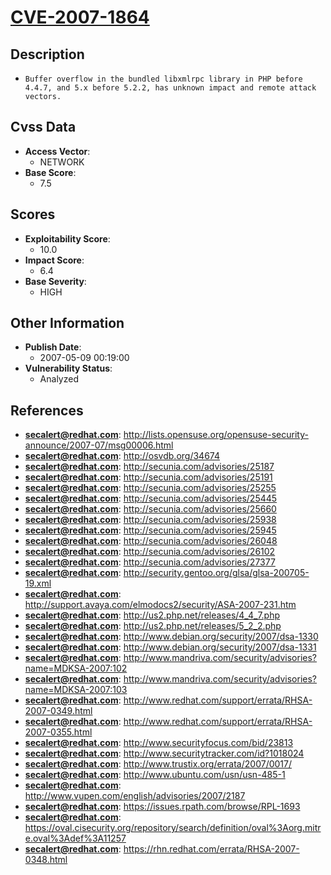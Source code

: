 
# [CVE-2007-1864](https://cve.mitre.org/cgi-bin/cvename.cgi?name=CVE-2007-1864)

## Description

- `Buffer overflow in the bundled libxmlrpc library in PHP before 4.4.7, and 5.x before 5.2.2, has unknown impact and remote attack vectors.`

## Cvss Data

- **Access Vector**:
  - NETWORK
- **Base Score**:
  - 7.5

## Scores

- **Exploitability Score**:
  - 10.0
- **Impact Score**:
  - 6.4
- **Base Severity**:
  - HIGH

## Other Information

- **Publish Date**:
  - 2007-05-09 00:19:00
- **Vulnerability Status**:
  - Analyzed

## References

- **secalert@redhat.com**: http://lists.opensuse.org/opensuse-security-announce/2007-07/msg00006.html
- **secalert@redhat.com**: http://osvdb.org/34674
- **secalert@redhat.com**: http://secunia.com/advisories/25187
- **secalert@redhat.com**: http://secunia.com/advisories/25191
- **secalert@redhat.com**: http://secunia.com/advisories/25255
- **secalert@redhat.com**: http://secunia.com/advisories/25445
- **secalert@redhat.com**: http://secunia.com/advisories/25660
- **secalert@redhat.com**: http://secunia.com/advisories/25938
- **secalert@redhat.com**: http://secunia.com/advisories/25945
- **secalert@redhat.com**: http://secunia.com/advisories/26048
- **secalert@redhat.com**: http://secunia.com/advisories/26102
- **secalert@redhat.com**: http://secunia.com/advisories/27377
- **secalert@redhat.com**: http://security.gentoo.org/glsa/glsa-200705-19.xml
- **secalert@redhat.com**: http://support.avaya.com/elmodocs2/security/ASA-2007-231.htm
- **secalert@redhat.com**: http://us2.php.net/releases/4_4_7.php
- **secalert@redhat.com**: http://us2.php.net/releases/5_2_2.php
- **secalert@redhat.com**: http://www.debian.org/security/2007/dsa-1330
- **secalert@redhat.com**: http://www.debian.org/security/2007/dsa-1331
- **secalert@redhat.com**: http://www.mandriva.com/security/advisories?name=MDKSA-2007:102
- **secalert@redhat.com**: http://www.mandriva.com/security/advisories?name=MDKSA-2007:103
- **secalert@redhat.com**: http://www.redhat.com/support/errata/RHSA-2007-0349.html
- **secalert@redhat.com**: http://www.redhat.com/support/errata/RHSA-2007-0355.html
- **secalert@redhat.com**: http://www.securityfocus.com/bid/23813
- **secalert@redhat.com**: http://www.securitytracker.com/id?1018024
- **secalert@redhat.com**: http://www.trustix.org/errata/2007/0017/
- **secalert@redhat.com**: http://www.ubuntu.com/usn/usn-485-1
- **secalert@redhat.com**: http://www.vupen.com/english/advisories/2007/2187
- **secalert@redhat.com**: https://issues.rpath.com/browse/RPL-1693
- **secalert@redhat.com**: https://oval.cisecurity.org/repository/search/definition/oval%3Aorg.mitre.oval%3Adef%3A11257
- **secalert@redhat.com**: https://rhn.redhat.com/errata/RHSA-2007-0348.html
